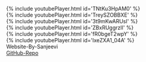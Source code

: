 {% include youtubePlayer.html id='TNtKu3HpAM0' %}<br>{% include youtubePlayer.html id='TreySZOBBXE' %}<br>{% include youtubePlayer.html id='3t9mKwARUsI' %}<br>{% include youtubePlayer.html id='ZBxRUggrzlI' %}<br>{% include youtubePlayer.html id='fR0bgeT2wpY' %}<br>{% include youtubePlayer.html id='lxeZXA1_04A' %}<br>Website-By-Sanjeevi <br> <a href='https://github.com/SSanjeevi/videos'>GitHub-Repo</a>